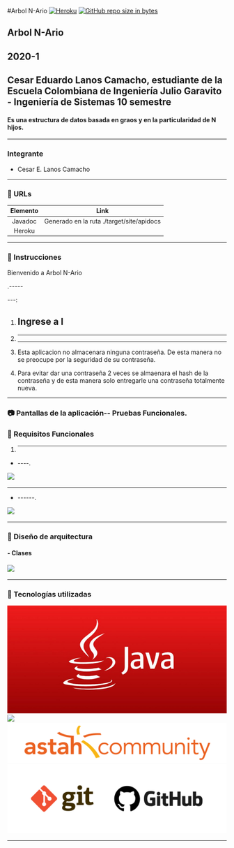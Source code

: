 #Arbol N-Ario
[![Heroku](https://wmpics.pics/di-D9YP.png)](-----)
[![GitHub repo size in bytes](https://img.shields.io/github/repo-size/badges/shields.svg)](https://github.com/Arsw2019-1/ProyectoARSW20191)

## Arbol N-Ario<br/>
## 2020-1<br/>
##  Cesar Eduardo Lanos Camacho, estudiante de la Escuela Colombiana de Ingeniería Julio Garavito - Ingeniería de Sistemas 10 semestre
#### Es una estructura de datos basada en graos y en la particularidad de N hijos.


---
### Integrante
- Cesar E. Lanos Camacho

---
### :link: URLs
| Elemento | Link |
|:-------------------------------------:|:----------------------------------------------------------------------------------------------------:|
| Javadoc | Generado en la ruta ./target/site/apidocs |
| Heroku |  | 
---
### :book: Instrucciones

Bienvenido a Arbol N-Ario

.-----


---:
 
1. Ingrese a l
    -----
2.  ---
   

    ---
3. Esta aplicacion no almacenara ninguna contraseña. De esta manera no se preocupe por la seguridad de su contraseña.
4. Para evitar dar una contraseña 2 veces se almaenara el hash de la contraseña y de esta manera solo entregarle una contraseña totalmente nueva. 


---

### :camera: Pantallas de la aplicación-- Pruebas Funcionales.

### :book: Requisitos Funcionales


1. ----
- ----.

![](img/.png)

---

- ------.

![](img/.png)

---


### :triangular_ruler: Diseño de arquitectura 
#### - Clases
![](img/DiagramaClases.png)


---
### :wrench: Tecnologías utilizadas
[![](img/Java-Logo.png)](https://www.java.com/)
[![](img/html_css_js.png)](https://blog.hubspot.com/marketing/web-design-html-css-javascript)
[![](img/astahLogo.png)](http://astah.net/)
[![](img/git-githubLogo.jpg)](https://github.com/)

---


